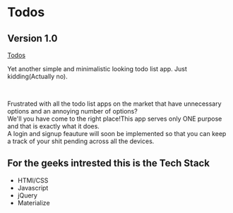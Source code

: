 # Todos
<h2>Version 1.0</h2>
<a href="https://todoswastaken.netlify.app">Todos</a>
<p>Yet another simple and minimalistic looking todo list app. Just kidding(Actually no).</p><br>
<p>Frustrated with all the todo list apps on the market that have unnecessary options and an annoying number of options?<br>
We'll you have come to the right place!This app serves only ONE purpose and that is exactly what it does.<br>
A login and signup feauture will soon be implemented so that you can keep a track of your shit pending across all the devices.<br></p>
<h2>For the geeks intrested this is the Tech Stack</h2>
<ul>
   <li>HTMl/CSS</li>
   <li>Javascript</li>
   <li>jQuery</li>
   <li>Materialize</li>
<ul>
